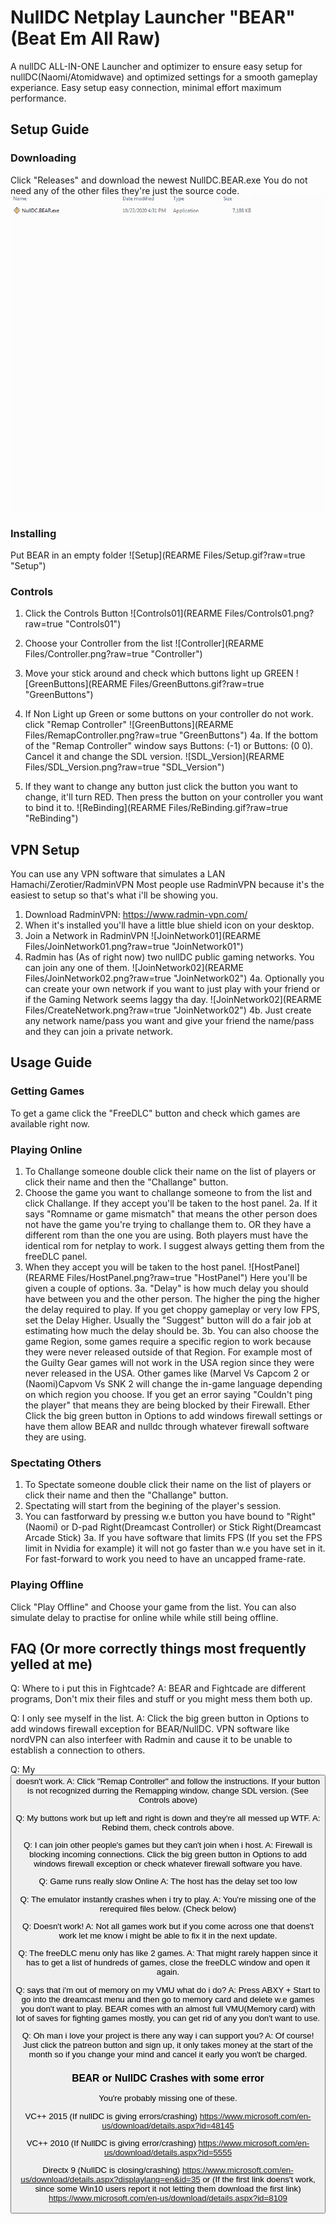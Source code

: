 # NullDC Netplay Launcher "BEAR" (Beat Em All Raw)
A nullDC ALL-IN-ONE Launcher and optimizer to ensure easy setup for nullDC(Naomi/Atomidwave) and optimized settings for a smooth gameplay experiance.
Easy setup easy connection, minimal effort maximum performance.

## Setup Guide

### Downloading
Click "Releases" and download the newest NullDC.BEAR.exe You do not need any of the other files they're just the source code.
![Downlaoding](REARME%20Files/Setup.gif?raw=true "Downlaoding")

### Installing
Put BEAR in an empty folder
![Setup](REARME Files/Setup.gif?raw=true "Setup")

### Controls
1. Click the Controls Button
![Controls01](REARME Files/Controls01.png?raw=true "Controls01")

2. Choose your Controller from the list
![Controller](REARME Files/Controller.png?raw=true "Controller")

3. Move your stick around and check which buttons light up GREEN
![GreenButtons](REARME Files/GreenButtons.gif?raw=true "GreenButtons")

4. If Non Light up Green or some buttons on your controller do not work. click "Remap Controller"
![GreenButtons](REARME Files/RemapController.png?raw=true "GreenButtons")
4a. If the bottom of the "Remap Controller" window says Buttons: (-1) or Buttons: (0 0). Cancel it and change the SDL version.
![SDL_Version](REARME Files/SDL_Version.png?raw=true "SDL_Version")

5. If they want to change any button just click the button you want to change, it'll turn RED. Then press the button on your controller you want to bind it to.
![ReBinding](REARME Files/ReBinding.gif?raw=true "ReBinding")

## VPN Setup
You can use any VPN software that simulates a LAN Hamachi/Zerotier/RadminVPN
Most people use RadminVPN because it's the easiest to setup so that's what i'll be showing you.
1. Download RadminVPN: https://www.radmin-vpn.com/
2. When it's installed you'll have a little blue shield icon on your desktop.
3. Join a Network in RadminVPN
![JoinNetwork01](REARME Files/JoinNetwork01.png?raw=true "JoinNetwork01")
4. Radmin has (As of right now) two nullDC public gaming networks. You can join any one of them.
![JoinNetwork02](REARME Files/JoinNetwork02.png?raw=true "JoinNetwork02")
4a. Optionally you can create your own network if you want to just play with your friend or if the Gaming Network seems laggy tha day.
![JoinNetwork02](REARME Files/CreateNetwork.png?raw=true "JoinNetwork02")
4b. Just create any network name/pass you want and give your friend the name/pass and they can join a private network.

## Usage Guide

### Getting Games
To get a game click the "FreeDLC" button and check which games are available right now.

### Playing Online
1. To Challange someone double click their name on the list of players or click their name and then the "Challange" button.
2. Choose the game you want to challange someone to from the list and click Challange. If they accept you'll be taken to the host panel.
2a. If it says "Romname or game mismatch" that means the other person does not have the game you're trying to challange them to. OR they have a different rom than the one you are using. Both players must have the identical rom for netplay to work. I suggest always getting them from the freeDLC panel.
3. When they accept you will be taken to the host panel.
![HostPanel](REARME Files/HostPanel.png?raw=true "HostPanel")
Here you'll be given a couple of options.
3a. "Delay" is how much delay you should have between you and the other person. The higher the ping the higher the delay required to play. If you get choppy gameplay or very low FPS, set the Delay Higher.
Usually the "Suggest" button will do a fair job at estimating how much the delay should be.
3b. You can also choose the game Region, some games require a specific region to work because they were never released outside of that Region. For example most of the Guilty Gear games will not work in the USA region since they were never released in the USA. Other games like (Marvel Vs Capcom 2 or (Naomi)Capvom Vs SNK 2 will change the in-game language depending on which region you choose.
If you get an error saying "Couldn't ping the player" that means they are being blocked by their Firewall. Ether Click the big green button in Options to add windows firewall settings or have them allow BEAR and nulldc through whatever firewall software they are using.

### Spectating Others
1. To Spectate someone double click their name on the list of players or click their name and then the "Challange" button.
2. Spectating will start from the begining of the player's session.
3. You can fastforward by pressing w.e button you have bound to "Right"(Naomi) or D-pad Right(Dreamcast Controller) or Stick Right(Dreamcast Arcade Stick)
3a. If you have software that limits FPS (If you set the FPS limit in Nvidia for example) it will not go faster than w.e you have set in it. For fast-forward to work you need to have an uncapped frame-rate.

### Playing Offline
Click "Play Offline" and Choose your game from the list. You can also simulate delay to practise for online while while still being offline.

## FAQ (Or more correctly things most frequently yelled at me)

Q: Where to i put this in Fightcade?
A: BEAR and Fightcade are different programs, Don't mix their files and stuff or you might mess them both up.

Q: I only see myself in the list.
A: Click the big green button in Options to add windows firewall exception for BEAR/NullDC. VPN software like nordVPN can also interfeer with Radmin and cause it to be unable to establish a connection to others.

Q: My <button> doesn't work.
A: Click "Remap Controller" and follow the instructions. If your button is not recognized durring the Remapping window, change SDL version. (See Controls above)

Q: My buttons work but up left and right is down and they're all messed up WTF.
A: Rebind them, check controls above.

Q: I can join other people's games but they can't join when i host.
A: Firewall is blocking incoming connections. Click the big green button in Options to add windows firewall exception or check whatever firewall software you have.

Q: Game runs really slow Online
A: The host has the delay set too low

Q: The emulator instantly crashes when i try to play.
A: You're missing one of the rerequired files below. (Check below)

Q: <GAME NAME> Doesn't work!
A: Not all games work but if you come across one that doens't work let me know i might be able to fix it in the next update.

Q: The freeDLC menu only has like 2 games.
A: That might rarely happen since it has to get a list of hundreds of games, close the freeDLC window and open it again.

Q: <Game> says that i'm out of memory on my VMU what do i do?
A: Press ABXY + Start to go into the dreamcast menu and then go to memory card and delete w.e games you don't want to play. BEAR comes with an almost full VMU(Memory card) with lot of saves for fighting games mostly, you can get rid of any you don't want to use.

Q: Oh man i love your project is there any way i can support you?
A: Of course! Just click the patreon button and sign up, it only takes money at the start of the month so if you change your mind and cancel it early you won't be charged.

### BEAR or NullDC Crashes with some error
You're probably missing one of these.

VC++ 2015 (If nullDC is giving errors/crashing)
https://www.microsoft.com/en-us/download/details.aspx?id=48145

VC++ 2010 (If NullDC is giving error/crashing)
https://www.microsoft.com/en-us/download/details.aspx?id=5555

Directx 9 (NullDC is closing/crashing)
https://www.microsoft.com/en-us/download/details.aspx?displaylang=en&id=35
or (If the first link doens't work, since some Win10 users report it not letting them download the first link)
https://www.microsoft.com/en-us/download/details.aspx?id=8109
